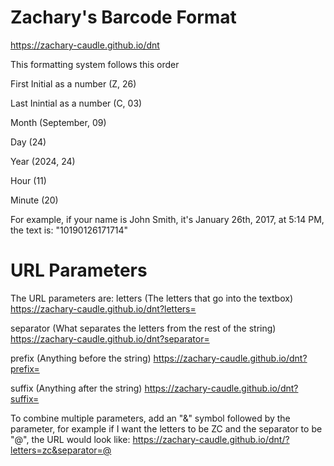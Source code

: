 # Zachary's Barcode Format

https://zachary-caudle.github.io/dnt

This formatting system follows this order

First Initial as a number (Z, 26)

Last Inintial as a number (C, 03)

Month (September, 09)

Day (24)

Year (2024, 24)

Hour (11)

Minute (20)

For example, if your name is John Smith, it's January 26th, 2017, at 5:14 PM, the text is: "10190126171714"

# URL Parameters

The URL parameters are:
letters (The letters that go into the textbox) https://zachary-caudle.github.io/dnt?letters=

separator (What separates the letters from the rest of the string) https://zachary-caudle.github.io/dnt?separator=

prefix (Anything before the string) https://zachary-caudle.github.io/dnt?prefix=

suffix (Anything after the string) https://zachary-caudle.github.io/dnt?suffix=

To combine multiple parameters, add an "&" symbol followed by the parameter, for example if I want the letters to be ZC and the separator to be "@", the URL would look like:
https://zachary-caudle.github.io/dnt/?letters=zc&separator=@
